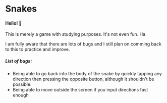 # Snakes

#### Hello! :wave:
This is merely a game with studying purposes.
It's not even fun. Ha

I am fully aware that there are lots of bugs and I still plan on comming back to this to practice and improve.


##### List of bugs:
 - Being able to go back into the body of the snake by quickly tapping any direction then pressing the opposite button, although it shouldn't be possible.
 - Being able to move outside the screen if you input directions fast enough